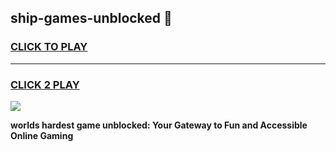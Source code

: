 
## ship-games-unblocked 👋
<h3>
<a href="https://premium.freeplayer.one?title=ship-games-unblocked&ref=14F">CLICK TO PLAY</a></h3>
<hr>

<h3>
<a href="https://premium.freeplayer.one?title=ship-games-unblocked&ref=14F">CLICK 2 PLAY</a>
  
</h3>

<a href="https://premium.freeplayer.one?title=ship-games-unblocked&ref=12F/"><img src="https://clearcache.store/games.png"></a>


**worlds hardest game unblocked: Your Gateway to Fun and Accessible Online Gaming**
